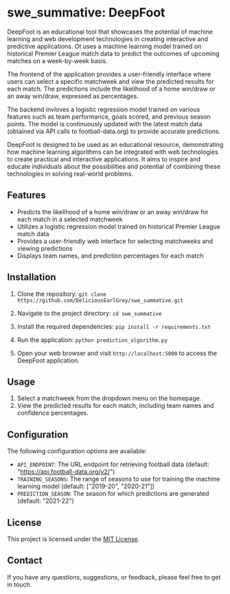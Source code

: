 # swe_summative: DeepFoot

DeepFoot is an educational tool that showcases the potential of machine learning and web development technologies in creating interactive and predictive applications. Ot uses a machine learning model trained on historical Premier League match data to predict the outcomes of upcoming matches on a week-by-week basis.

The frontend of the application provides a user-friendly interface where users can select a specific matchweek and view the predicted results for each match. The predictions include the likelihood of a home win/draw or an away win/draw, expressed as percentages.

The backend invloves a logistic regression model trained on various features such as team performance, goals scored, and previous season points. The model is continuously updated with the latest match data (obtained via API calls to football-data.org) to provide accurate predictions.

DeepFoot is designed to be used as an educational resource, demonstrating how machine learning algorithms can be integrated with web technologies to create practical and interactive applications. It aims to inspire and educate individuals about the possibilities and potential of combining these technologies in solving real-world problems.

## Features

- Predicts the likelihood of a home win/draw or an away win/draw for each match in a selected matchweek
- Utilizes a logistic regression model trained on historical Premier League match data
- Provides a user-friendly web interface for selecting matchweeks and viewing predictions
- Displays team names, and prediction percentages for each match

## Installation

1. Clone the repository:
  ```git clone https://github.com/DeliciousEarlGrey/swe_summative.git```

2. Navigate to the project directory:
   ```cd swe_summative```

3. Install the required dependencies:
   ```pip install -r requirements.txt```

4. Run the application:
   ```python prediction_algorithm.py```

5. Open your web browser and visit `http://localhost:5000` to access the DeepFoot application.

## Usage

1. Select a matchweek from the dropdown menu on the homepage.
2. View the predicted results for each match, including team names and confidence percentages.


## Configuration

The following configuration options are available:

- `API_ENDPOINT`: The URL endpoint for retrieving football data (default: "https://api.football-data.org/v2/")
- `TRAINING_SEASONS`: The range of seasons to use for training the machine learning model (default: ["2019-20", "2020-21"])
- `PREDICTION_SEASON`: The season for which predictions are generated (default: "2021-22")


## License

This project is licensed under the [MIT License](LICENSE).

## Contact

If you have any questions, suggestions, or feedback, please feel free to get in touch.
